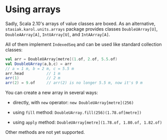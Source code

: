 Using arrays
============

Sadly, Scala 2.10's arrays of value classes are boxed. As an alternative, `stasiak.karol.units.arrays` package provides classes `DoubleUArray[U]`, `DoubleAArray[A]`, `IntUArray[U]`, and `IntAArray[A]`.

All of them implement `IndexedSeq` and can be used like standard collection classes:

``` scala
val arr = DoubleUArray[metre](1.of, 2.of, 5.5.of)
val DoubleUArray(a,b,c) = arr
// a = 1 m, b = 2 m, c = 5.5 m
arr.head          // 1 m
arr(1)            // 2 m
arr(2) = 9.of     // arr(2) is no longer 5.5 m, now it's 9 m
```

You can create a new array in several ways:

* directly, with `new` operator: `new DoubleUArray[metre](256)`

* using `fill` method: `DoubleUArray.fill(256)(1.78.of[metre])`

* using `apply` method: `DoubleUArray[metre](1.78.of, 1.80.of, 1.82.of)`

Other methods are not yet supported.